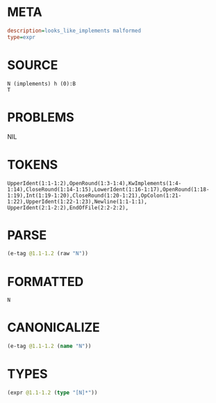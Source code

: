 # META
~~~ini
description=looks_like_implements malformed
type=expr
~~~
# SOURCE
~~~roc
N (implements) h (0):B
T
~~~
# PROBLEMS
NIL
# TOKENS
~~~zig
UpperIdent(1:1-1:2),OpenRound(1:3-1:4),KwImplements(1:4-1:14),CloseRound(1:14-1:15),LowerIdent(1:16-1:17),OpenRound(1:18-1:19),Int(1:19-1:20),CloseRound(1:20-1:21),OpColon(1:21-1:22),UpperIdent(1:22-1:23),Newline(1:1-1:1),
UpperIdent(2:1-2:2),EndOfFile(2:2-2:2),
~~~
# PARSE
~~~clojure
(e-tag @1.1-1.2 (raw "N"))
~~~
# FORMATTED
~~~roc
N
~~~
# CANONICALIZE
~~~clojure
(e-tag @1.1-1.2 (name "N"))
~~~
# TYPES
~~~clojure
(expr @1.1-1.2 (type "[N]*"))
~~~
